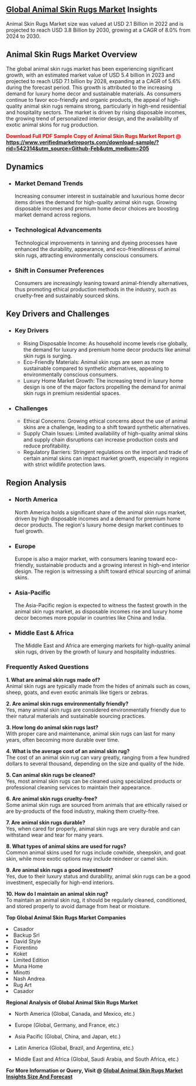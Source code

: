 <h2><a href="https://www.verifiedmarketreports.com/download-sample/?rid=542314&amp;utm_source=Github&amp;utm_medium=205" target="_blank">Global Animal Skin Rugs Market</a> Insights</h2><p>Animal Skin Rugs Market size was valued at USD 2.1 Billion in 2022 and is projected to reach USD 3.8 Billion by 2030, growing at a CAGR of 8.0% from 2024 to 2030.</p><p> <h2>Animal Skin Rugs Market Overview</h2> <p>The global animal skin rugs market has been experiencing significant growth, with an estimated market value of USD 5.4 billion in 2023 and projected to reach USD 7.1 billion by 2028, expanding at a CAGR of 5.6% during the forecast period. This growth is attributed to the increasing demand for luxury home decor and sustainable materials. As consumers continue to favor eco-friendly and organic products, the appeal of high-quality animal skin rugs remains strong, particularly in high-end residential and hospitality sectors. The market is driven by rising disposable incomes, the growing trend of personalized interior design, and the availability of exotic animal skins for rug production.</p> <p><strong><p><span class=""><span style="color: #ff0000;"><strong>Download Full PDF Sample Copy of Animal Skin Rugs Market Report</strong> @ </span><a href="https://www.verifiedmarketreports.com/download-sample/?rid=542314&amp;utm_source=Github-Feb&amp;utm_medium=205" target="_blank">https://www.verifiedmarketreports.com/download-sample/?rid=542314&amp;utm_source=Github-Feb&amp;utm_medium=205</a></span></p></strong></p> <h2>Dynamics</h2> <ul> <li><h3>Market Demand Trends</h3> Increasing consumer interest in sustainable and luxurious home decor items drives the demand for high-quality animal skin rugs. Growing disposable incomes and premium home decor choices are boosting market demand across regions.</li> <li><h3>Technological Advancements</h3> Technological improvements in tanning and dyeing processes have enhanced the durability, appearance, and eco-friendliness of animal skin rugs, attracting environmentally conscious consumers.</li> <li><h3>Shift in Consumer Preferences</h3> Consumers are increasingly leaning toward animal-friendly alternatives, thus promoting ethical production methods in the industry, such as cruelty-free and sustainably sourced skins.</li> </ul> <h2>Key Drivers and Challenges</h2> <ul> <li><h3>Key Drivers</h3> <ul> <li>Rising Disposable Income: As household income levels rise globally, the demand for luxury and premium home decor products like animal skin rugs is surging.</li> <li>Eco-Friendly Materials: Animal skin rugs are seen as more sustainable compared to synthetic alternatives, appealing to environmentally conscious consumers.</li> <li>Luxury Home Market Growth: The increasing trend in luxury home design is one of the major factors propelling the demand for animal skin rugs in premium residential spaces.</li> </ul> </li> <li><h3>Challenges</h3> <ul> <li>Ethical Concerns: Growing ethical concerns about the use of animal skins are a challenge, leading to a shift toward synthetic alternatives.</li> <li>Supply Chain Issues: Limited availability of high-quality animal skins and supply chain disruptions can increase production costs and reduce profitability.</li> <li>Regulatory Barriers: Stringent regulations on the import and trade of certain animal skins can impact market growth, especially in regions with strict wildlife protection laws.</li> </ul> </li> </ul> <h2>Region Analysis</h2> <ul> <li><h3>North America</h3> North America holds a significant share of the animal skin rugs market, driven by high disposable incomes and a demand for premium home decor products. The region's luxury home design market continues to fuel growth.</li> <li><h3>Europe</h3> Europe is also a major market, with consumers leaning toward eco-friendly, sustainable products and a growing interest in high-end interior design. The region is witnessing a shift toward ethical sourcing of animal skins.</li> <li><h3>Asia-Pacific</h3> The Asia-Pacific region is expected to witness the fastest growth in the animal skin rugs market, as disposable incomes rise and luxury home decor becomes more popular in countries like China and India.</li> <li><h3>Middle East & Africa</h3> The Middle East and Africa are emerging markets for high-quality animal skin rugs, driven by the growth of luxury and hospitality industries.</li> </ul> <h3>Frequently Asked Questions</h3> <p><strong>1. What are animal skin rugs made of?</strong><br> Animal skin rugs are typically made from the hides of animals such as cows, sheep, goats, and even exotic animals like tigers or zebras.</p> <p><strong>2. Are animal skin rugs environmentally friendly?</strong><br> Yes, many animal skin rugs are considered environmentally friendly due to their natural materials and sustainable sourcing practices.</p> <p><strong>3. How long do animal skin rugs last?</strong><br> With proper care and maintenance, animal skin rugs can last for many years, often becoming more durable over time.</p> <p><strong>4. What is the average cost of an animal skin rug?</strong><br> The cost of an animal skin rug can vary greatly, ranging from a few hundred dollars to several thousand, depending on the size and quality of the hide.</p> <p><strong>5. Can animal skin rugs be cleaned?</strong><br> Yes, most animal skin rugs can be cleaned using specialized products or professional cleaning services to maintain their appearance.</p> <p><strong>6. Are animal skin rugs cruelty-free?</strong><br> Some animal skin rugs are sourced from animals that are ethically raised or are by-products of the food industry, making them cruelty-free.</p> <p><strong>7. Are animal skin rugs durable?</strong><br> Yes, when cared for properly, animal skin rugs are very durable and can withstand wear and tear for many years.</p> <p><strong>8. What types of animal skins are used for rugs?</strong><br> Common animal skins used for rugs include cowhide, sheepskin, and goat skin, while more exotic options may include reindeer or camel skin.</p> <p><strong>9. Are animal skin rugs a good investment?</strong><br> Yes, due to their luxury status and durability, animal skin rugs can be a good investment, especially for high-end interiors.</p> <p><strong>10. How do I maintain an animal skin rug?</strong><br> To maintain an animal skin rug, it should be regularly cleaned, conditioned, and stored properly to avoid damage from heat or moisture.</p> </p><p><strong>Top Global Animal Skin Rugs Market Companies</strong></p><div data-test-id=""><p><li>Casador</li><li> Backup Srl</li><li> David Style</li><li> Fiorentino</li><li> Koket</li><li> Limited Edition</li><li> Muna Home</li><li> Minotti</li><li> Nash Andrea</li><li> Rug Art</li><li> Casador</li></p><div><strong>Regional Analysis of&nbsp;Global Animal Skin Rugs Market</strong></div><ul><li dir="ltr"><p dir="ltr">North America&nbsp;(Global, Canada, and Mexico, etc.)</p></li><li dir="ltr"><p dir="ltr">Europe (Global, Germany, and France, etc.)</p></li><li dir="ltr"><p dir="ltr">Asia Pacific&nbsp;(Global, China, and Japan, etc.)</p></li><li dir="ltr"><p dir="ltr">Latin America&nbsp;(Global, Brazil, and Argentina, etc.)</p></li><li dir="ltr">Middle East and Africa&nbsp;(Global, Saudi Arabia, and South Africa, etc.)</li></ul><p><strong>For More Information or Query, Visit @&nbsp;</strong><strong><a href="https://www.verifiedmarketreports.com/product/animal-skin-rugs-market-size-and-forecast/?utm_source=Github&amp;utm_medium=205" target="_blank">Global Animal Skin Rugs Market Insights Size And Forecast</a></strong></p></div>
